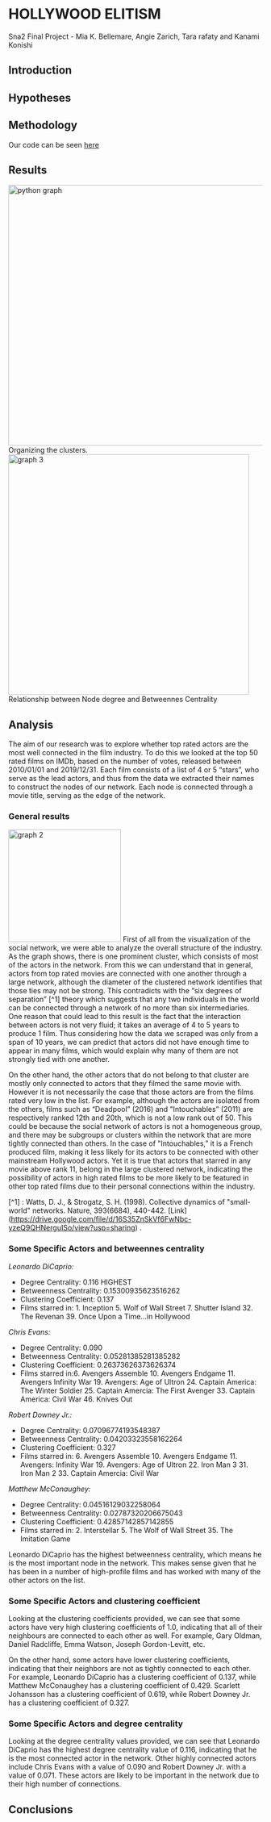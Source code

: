 # HOLLYWOOD ELITISM
Sna2 Final Project - Mia K. Bellemare, Angie Zarich, Tara rafaty and Kanami Konishi

## Introduction


## Hypotheses


## Methodology



Our code can be seen [here](https://colab.research.google.com/drive/1YjDicn5V7WQIe2QNg8_8qkkFQl55XCPD?usp=sharing)

## Results
<img width="517" alt="python graph" src="https://user-images.githubusercontent.com/130977477/233947068-0ed112a9-66a2-485d-a487-97da305fc199.png">
Organizing the clusters.


<img width="477" alt="graph 3 " src="https://user-images.githubusercontent.com/130977477/233955116-1489ee2e-a14d-48ac-a2e9-e6e3937511ae.png">
Relationship between Node degree and Betweennes Centrality


## Analysis
The aim of our research was to explore whether top rated actors are the most well connected in the film industry. To do this we looked at the top 50 rated films on IMDb, based on the number of votes, released between 2010/01/01 and 2019/12/31. Each film consists of a list of 4 or 5 “stars”, who serve as the lead actors, and thus from the data we extracted their names to construct the nodes of our network. Each node is connected through a movie title, serving as the edge of the network. 

### General results 
<img width="223" alt="graph 2 " src="https://user-images.githubusercontent.com/130977477/233947603-4c526193-3192-4d58-af71-bdd19e2789bc.png">
First of all from the visualization of the social network, we were able to analyze the overall structure of the industry. As the graph shows, there is one prominent cluster, which consists of most of the actors in the network. From this we can understand that in general, actors from top rated movies are connected with one another through a large network, although the diameter of the clustered network identifies that those ties may not be strong. This contradicts with the “six degrees of separation” [^1] theory which suggests that any two individuals in the world can be connected through a network of no more than six intermediaries. One reason that could lead to this result is the fact that the interaction between actors is not very fluid; it takes an average of 4 to 5 years to produce 1 film. Thus considering how the data we scraped was only from a span of 10 years, we can predict that actors did not have enough time to appear in many films, which would explain why many of them are not strongly tied with one another. 

 On the other hand, the other actors that do not belong to that cluster are mostly only connected to actors that they filmed the same movie with. However it is not necessarily the case that those actors are from the films rated very low in the list. For example, although the actors are isolated from the others, films such as “Deadpool” (2016) and "Intouchables” (2011) are respectively ranked 12th and 20th, which is not a low rank out of 50. This could be because the social network of actors is not a homogeneous group, and there may be subgroups or clusters within the network that are more tightly connected than others. In the case of "Intouchables,” it is a French produced film, making it less likely for its actors to be connected with other mainstream Hollywood actors. Yet it is true that actors that starred in any movie above rank 11, belong in the large clustered network, indicating the possibility of actors in high rated films to be more likely to be featured in other top rated films due to their personal connections within the industry. 
 
 [^1] : Watts, D. J., & Strogatz, S. H. (1998). Collective dynamics of "small-world" networks. Nature, 393(6684), 440-442. [Link] (https://drive.google.com/file/d/16S35ZnSkVf6FwNbc-yzeQ9QHNerguISo/view?usp=sharing) .
 
 
 
 ### Some Specific Actors and betweennes centrality
_Leonardo DiCaprio:_ 
- Degree Centrality: 0.116 HIGHEST 
- Betweenness Centrality: 0.15300935623516262
- Clustering Coefficient: 0.137
- Films starred in: 1. Inception 5. Wolf of Wall Street 7. Shutter Island 32. The Revenan 39. Once Upon a Time...in Hollywood

_Chris Evans:_
- Degree Centrality: 0.090
- Betweenness Centrality: 0.05281385281385282
- Clustering Coefficient: 0.26373626373626374
- Films starred in:6. Avengers Assemble 10. Avengers Endgame 11. Avengers Infinity War  19. Avengers: Age of Ultron 24. Captain America: The Winter Soldier 25. Captain Amercia: The First Avenger 33. Captain America: Civil War 46. Knives Out

_Robert Downey Jr.:_
- Degree Centrality: 0.07096774193548387
- Betweenness Centrality: 0.04203323558162264
- Clustering Coefficient: 0.327
- Films starred in: 6. Avengers Assemble 10. Avengers Endgame  11. Avengers: Infinity War  19. Avengers: Age of Ultron
  22. Iron Man 3 31. Iron Man 2 33. Captain Amercia: Civil War

_Matthew McConaughey:_
- Degree Centrality: 0.04516129032258064
- Betweenness Centrality: 0.02787320206675043
- Clustering Coefficient: 0.42857142857142855
- Films starred in: 2. Interstellar 5. The Wolf of Wall Street  35. The Imitation Game

Leonardo DiCaprio has the highest betweenness centrality, which means he is the most important node in the network. This makes sense given that he has been in a number of high-profile films and has worked with many of the other actors on the list.

 ### Some Specific Actors and clustering coefficient
Looking at the clustering coefficients provided, we can see that some actors have very high clustering coefficients of 1.0, indicating that all of their neighbours are connected to each other as well. For example, Gary Oldman, Daniel Radcliffe, Emma Watson, Joseph Gordon-Levitt, etc.

On the other hand, some actors have lower clustering coefficients, indicating that their neighbors are not as tightly connected to each other. For example, Leonardo DiCaprio has a clustering coefficient of 0.137, while Matthew McConaughey has a clustering coefficient of 0.429. Scarlett Johansson has a clustering coefficient of 0.619, while Robert Downey Jr. has a clustering coefficient of 0.327.

 ### Some Specific Actors and degree centrality
Looking at the degree centrality values provided, we can see that Leonardo DiCaprio has the highest degree centrality value of 0.116, indicating that he is the most connected actor in the network. Other highly connected actors include Chris Evans with a value of 0.090 and Robert Downey Jr. with a value of 0.071. These actors are likely to be important in the network due to their high number of connections.


## Conclusions 


